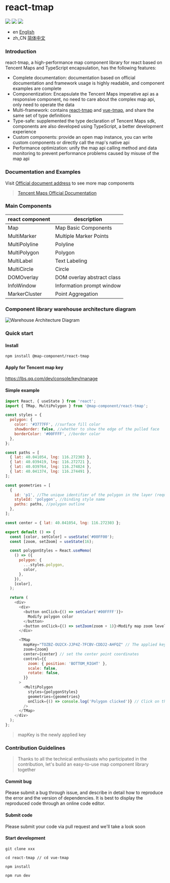 # react-tmap

![](https://img.shields.io/npm/v/@map-component/react-tmap.svg)
![](https://img.shields.io/npm/dt/@map-component/react-tmap.svg)
![](https://img.shields.io/npm/l/express.svg)

- en [English](https://github.com/didi/react-tmap/blob/main/README.md)
- zh_CN [简体中文](https://github.com/didi/react-tmap/blob/main/README.zh_CN.md)

### Introduction

react-tmap, a high-performance map component library for react based on Tencent Maps and TypeScript encapsulation, has the following features:

- Complete documentation: documentation based on official documentation and framework usage is highly readable, and component examples are complete
- Componentization: Encapsulate the Tencent Maps imperative api as a responsive component, no need to care about the complex map api, only need to operate the data
- Multi-framework: contains [react-tmap](https://github.com/didi/react-tmap) and [vue-tmap](https://github.com/didi/vue-tmap), and share the same set of type definitions
- Type-safe: supplemented the type declaration of Tencent Maps sdk, components are also developed using TypeScript, a better development experience
- Custom components: provide an open map instance, you can write custom components or directly call the map's native api
- Performance optimization: unify the map api calling method and data monitoring to prevent performance problems caused by misuse of the map api

### Documentation and Examples

Visit [Official document address](https://didi.github.io/react-tmap/) to see more map components

> [Tencent Maps Official Documentation](https://lbs.qq.com/webApi/javascriptGL/glDoc/glDocIndex)

### Main Components

| react component | description                |
| --------------- | -------------------------- |
| Map             | Map Basic Components       |
| MultiMarker     | Multiple Marker Points     |
| MultiPolyline   | Polyline                   |
| MultiPolygon    | Polygon                    |
| MultiLabel      | Text Labeling              |
| MultiCircle     | Circle                     |
| DOMOverlay      | DOM overlay abstract class |
| InfoWindow      | Information prompt window  |
| MarkerCluster   | Point Aggregation          |

### Component library warehouse architecture diagram

![Warehouse Architecture Diagram](https://pt-starimg.didistatic.com/static/starimg/img/hoIR5zeNlu1650526012816.png)

### Quick start

#### Install

```shell
npm install @map-component/react-tmap
```

#### Apply for Tencent map key

https://lbs.qq.com/dev/console/key/manage

#### Simple example

```javascript
import React, { useState } from 'react';
import { TMap, MultiPolygon } from '@map-component/react-tmap';

const styles = {
  polygon: {
    color: '#3777FF', //surface fill color
    showBorder: false, //whether to show the edge of the pulled face
    borderColor: '#00FFFF', //border color
  },
};

const paths = [
  { lat: 40.041054, lng: 116.272303 },
  { lat: 40.039419, lng: 116.272721 },
  { lat: 40.039764, lng: 116.274824 },
  { lat: 40.041374, lng: 116.274491 },
];

const geometries = [
  {
    id: 'p1', //The unique identifier of the polygon in the layer (required when deleting and updating data)
    styleId: 'polygon', //binding style name
    paths: paths, //polygon outline
  },
];

const center = { lat: 40.041054, lng: 116.272303 };

export default () => {
  const [color, setColor] = useState('#00FF00');
  const [zoom, setZoom] = useState(16);

  const polygonStyles = React.useMemo(
    () => ({
      polygon: {
        ...styles.polygon,
        color,
      },
    }),
    [color],
  );

  return (
    <div>
      <div>
        <button onClick={() => setColor('#00FFFF')}>
          Modify polygon color
        </button>
        <button onClick={() => setZoom(zoom + 1)}>Modify map zoom level</button>
      </div>

      <TMap
        mapKey="TOZBZ-OU2CX-JJP4Z-7FCBV-CDDJ2-AHFQZ" // The applied key
        zoom={zoom}
        center={center} // set the center point coordinates
        control={{
          zoom: { position: 'BOTTOM_RIGHT' },
          scale: false,
          rotate: false,
        }}
      >
        <MultiPolygon
          styles={polygonStyles}
          geometries={geometries}
          onClick={() => console.log('Polygon clicked')} // Click on the polygon
        />
      </TMap>
    </div>
  );
};
```

> mapKey is the newly applied key

### Contribution Guidelines

> Thanks to all the technical enthusiasts who participated in the contribution, let's build an easy-to-use map component library together

#### Commit bug

Please submit a bug through issue, and describe in detail how to reproduce the error and the version of dependencies. It is best to display the reproduced code through an online code editor.

#### Submit code

Please submit your code via pull request and we'll take a look soon

#### Start development

```
git clone xxx

cd react-tmap // cd vue-tmap

npm install

npm run dev
```
